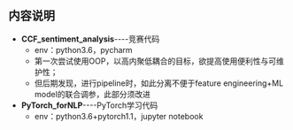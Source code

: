 ## 内容说明
- __CCF_sentiment_analysis__----竞赛代码
  - env：python3.6，pycharm
  - 第一次尝试使用OOP，以高内聚低耦合的目标，欲提高使用便利性与可维护性；
  - 但后期发现，进行pipeline时，如此分离不便于feature engineering+ML model的联合调参，此部分须改进
- __PyTorch_forNLP__----PyTorch学习代码
  - env：python3.6+pytorch1.1，jupyter notebook

